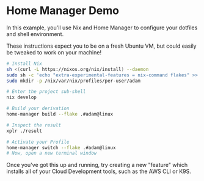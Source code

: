 # Home Manager Demo

In this example, you'll use Nix and Home Manager to configure your dotfiles and
shell environment.

These instructions expect you to be on a fresh Ubuntu VM, but could easily be
tweaked to work on your machine!

```bash
# Install Nix
sh <(curl -L https://nixos.org/nix/install) --daemon
sudo sh -c 'echo "extra-experimental-features = nix-command flakes" >> /etc/nix/nix.conf'
sudo mkdir -p /nix/var/nix/profiles/per-user/adam

# Enter the project sub-shell
nix develop

# Build your derivation
home-manager build --flake .#adam@linux

# Inspect the result
xplr ./result

# Activate your Profile
home-manager switch --flake .#adam@linux
# Now, open a new terminal window
```

Once you've got this up and running, try creating a new "feature" which installs
all of your Cloud Development tools, such as the AWS CLI or K9S.
